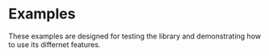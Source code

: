 # Examples

These examples are designed for testing the library and demonstrating how to use its differnet features.
